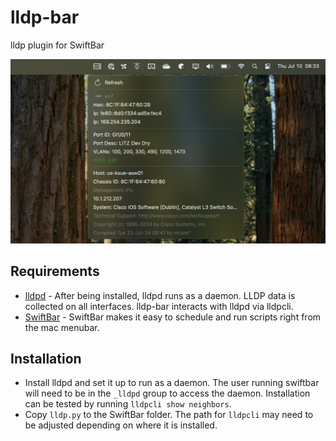 # lldp-bar
lldp plugin for SwiftBar

![lldp-bar screenshot](swiftbar.png)

## Requirements
* [lldpd](https://github.com/lldpd/lldpd) - After being installed, lldpd runs as a daemon. LLDP data is collected on all interfaces. lldp-bar interacts with lldpd via lldpcli.
* [SwiftBar](https://github.com/swiftbar/SwiftBar) - SwiftBar makes it easy to schedule and run scripts right from the mac menubar.

## Installation
* Install lldpd and set it up to run as a daemon. The user running swiftbar will need to be in the `_lldpd` group to access the daemon. Installation can be tested by running `lldpcli show neighbors`.
* Copy `lldp.py` to the SwiftBar folder.  The path for `lldpcli` may need to be adjusted depending on where it is installed.